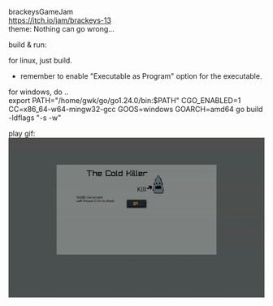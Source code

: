 brackeysGameJam  
https://itch.io/jam/brackeys-13  
theme: 
Nothing can go wrong...

build & run:

for linux, just build.
- remember to enable "Executable as Program" option for the executable.

for windows, do ..  
export PATH="/home/gwk/go/go1.24.0/bin:$PATH"
CGO_ENABLED=1 CC=x86_64-w64-mingw32-gcc GOOS=windows GOARCH=amd64 go build -ldflags "-s -w"

play gif:  
![introduction.gif](introduction/introduction.gif)
